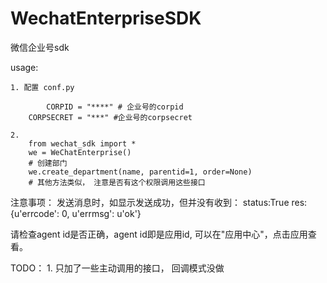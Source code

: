 # WechatEnterpriseSDK
微信企业号sdk

usage:

	1. 配置 conf.py
    
     		CORPID = "****" # 企业号的corpid
		CORPSECRET = "***" #企业号的corpsecret
	
	2.
		from wechat_sdk import *
		we = WeChatEnterprise()
		# 创建部门
		we.create_department(name, parentid=1, order=None)
		# 其他方法类似， 注意是否有这个权限调用这些接口

注意事项：
发送消息时，如显示发送成功，但并没有收到：
status:True res:{u'errcode': 0, u'errmsg': u'ok'}

请检查agent id是否正确，agent id即是应用id, 可以在"应用中心"，点击应用查看。

TODO：
	1. 只加了一些主动调用的接口， 回调模式没做
